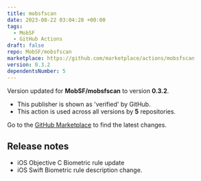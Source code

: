 ```yaml
---
title: mobsfscan
date: 2023-08-22 03:04:28 +00:00
tags:
  - MobSF
  - GitHub Actions
draft: false
repo: MobSF/mobsfscan
marketplace: https://github.com/marketplace/actions/mobsfscan
version: 0.3.2
dependentsNumber: 5
---
```



Version updated for **MobSF/mobsfscan** to version **0.3.2**.
- This publisher is shown as 'verified' by GitHub.
- This action is used across all versions by **5** repositories.

Go to the [GitHub Marketplace](https://github.com/marketplace/actions/mobsfscan) to find the latest changes.

## Release notes

- iOS Objective C Biometric rule update
- iOS Swift Biometric rule description change.
